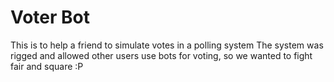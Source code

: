 # Voter Bot
This is to help a friend to simulate votes in a polling system
The system was rigged and allowed other users use bots for voting, so we wanted to fight fair and square :P
